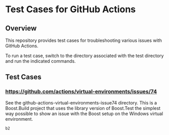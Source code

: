 # Test Cases for GitHub Actions

## Overview

This repository provides test cases for troubleshooting various issues
with GitHub Actions.

To run a test case, switch to the directory associated with the test
directory and run the indicated commands.

## Test Cases

### https://github.com/actions/virtual-environments/issues/74

See the github-actions-virtual-environments-issue74 directory.  This
is a Boost.Build project that uses the library version of Boost.Test
the simplest way possible to show an issue with the Boost setup on the
Windows virtual environment.

``` shell
b2
```
